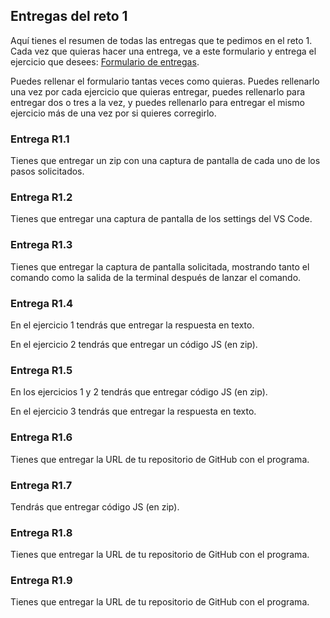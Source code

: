 ## Entregas del reto 1

Aquí tienes el resumen de todas las entregas que te pedimos en el reto 1. Cada vez que quieras hacer una entrega, ve a este formulario y entrega el ejercicio que desees: <a href="https://forms.gle/euumYRCU6MkfTVUL6" target="_blank">Formulario de entregas</a>.

Puedes rellenar el formulario tantas veces como quieras. Puedes rellenarlo una vez por cada ejercicio que quieras entregar, puedes rellenarlo para entregar dos o tres a la vez, y puedes rellenarlo para entregar el mismo ejercicio más de una vez por si quieres corregirlo.

### Entrega R1.1

Tienes que entregar un zip con una captura de pantalla de cada uno de los pasos solicitados.

### Entrega R1.2

Tienes que entregar una captura de pantalla de los settings del VS Code.

### Entrega R1.3

Tienes que entregar la captura de pantalla solicitada, mostrando tanto el comando como la salida de la terminal después de lanzar el comando.

### Entrega R1.4

En el ejercicio 1 tendrás que entregar la respuesta en texto.

En el ejercicio 2 tendrás que entregar un código JS (en zip).

### Entrega R1.5

En los ejercicios 1 y 2 tendrás que entregar código JS (en zip).

En el ejercicio 3 tendrás que entregar la respuesta en texto.

### Entrega R1.6

Tienes que entregar la URL de tu repositorio de GitHub con el programa.

### Entrega R1.7

Tendrás que entregar código JS (en zip).

### Entrega R1.8

Tienes que entregar la URL de tu repositorio de GitHub con el programa.

### Entrega R1.9

Tienes que entregar la URL de tu repositorio de GitHub con el programa.
